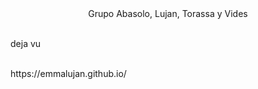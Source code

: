 <center> Grupo Abasolo, Lujan, Torassa y Vides</center>
<br>
<p> deja vu</p>
<br> 
<src> https://emmalujan.github.io/</src>
